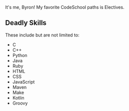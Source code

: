 It's me, Byron!
My favorite CodeSchool paths is Electives.
## Deadly Skills ##
These include but are not limited to:
* C
* C++
* Python
* Java
* Ruby
* HTML
* CSS
* JavaScript
* Maven
* Make
* Kotlin
* Groovy
